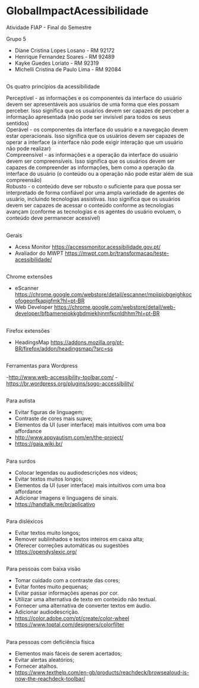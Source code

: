 # GlobalImpactAcessibilidade
Atividade FIAP - Final do Semestre 

Grupo 5
- Diane Cristina Lopes Losano     - RM 92172
- Henrique Fernandez Soares       - RM 92489
- Kayke Guedes Loriato            - RM 92319
- Michelli Cristina de Paulo Lima - RM 92084

##

Os quatro princípios da acessibilidade 
<div>
Perceptível - as informações e os componentes da interface do usuário devem ser apresentáveis aos usuários de uma forma que eles possam perceber.
Isso significa que os usuários devem ser capazes de perceber a informação apresentada (não pode ser invisível para todos os seus sentidos)
</div>
<div>
Operável - os componentes da interface do usuário e a navegação devem estar operacionais.
Isso significa que os usuários devem ser capazes de operar a interface (a interface não pode exigir interação que um usuário não pode realizar)
</div>
<div>
Compreensível - as informações e a operação da interface do usuário devem ser compreensíveis.
Isso significa que os usuários devem ser capazes de compreender as informações, bem como a operação da interface do usuário (o conteúdo ou a operação não pode estar além de sua compreensão)
</div>
<div>
Robusto - o conteúdo deve ser robusto o suficiente para que possa ser interpretado de forma confiável por uma ampla variedade de agentes de usuário, incluindo tecnologias assistivas.
Isso significa que os usuários devem ser capazes de acessar o conteúdo conforme as tecnologias avançam (conforme as tecnologias e os agentes do usuário evoluem, o conteúdo deve permanecer acessível)
<div>

##
Gerais

  - Acess Monitor https://accessmonitor.acessibilidade.gov.pt/
  - Avaliador do MWPT https://mwpt.com.br/transformacao/teste-acessibilidade/
##
Chrome extensões

  - eScanner https://chrome.google.com/webstore/detail/escanner/mpiipiobgejghkocofogeonfkapjgfmk?hl=pt-BR
  - Web Developer https://chrome.google.com/webstore/detail/web-developer/bfbameneiokkgbdmiekhjnmfkcnldhhm?hl=pt-BR
## 
Firefox extensões
  
  - HeadingsMap https://addons.mozilla.org/pt-BR/firefox/addon/headingsmap/?src=ss
##
Ferramentas para Wordpress

  -http://www.web-accessibility-toolbar.com/
  -https://br.wordpress.org/plugins/sogo-accessibility/
##
Para autista

  - Evitar figuras de linguagem;
  - Contraste de cores mais suave;
  - Elementos da UI (user interface) mais intuitivos com uma boa affordance
  - http://www.appyautism.com/en/the-project/
  - https://gaia.wiki.br/
##
Para surdos 

  - Colocar legendas ou audiodescrições nos vídeos;
  - Evitar textos muitos longos;
  - Elementos da UI (user interface) mais intuitivos com uma boa affordance
  - Adicionar imagens e linguagens de sinais.
  - https://handtalk.me/br/aplicativo
##
Para disléxicos 

  - Evitar textos muito longos;
  - Remover sublinhados e textos inteiros em caixa alta;
  - Oferecer correções automáticas ou sugestões
  - https://opendyslexic.org/
##
Para pessoas com baixa visão

  - Tomar cuidado com a contraste das cores;
  - Evitar fontes muito pequenas;
  - Evitar passar informações apenas por cor.
  - Utilizar uma alternativa de texto em conteúdo não textual.
  - Fornecer uma alternativa de converter textos em áudio.
  - Adicionar audiodescrição.
  - https://color.adobe.com/pt/create/color-wheel
  - https://www.toptal.com/designers/colorfilter
##
Para pessoas com deficiência física 

  - Elementos mais fáceis de serem acertados;
  - Evitar alertas aleatórios;
  - Fornecer atalhos.
  - https://www.texthelp.com/en-gb/products/reachdeck/browsealoud-is-now-the-reachdeck-toolbar/
